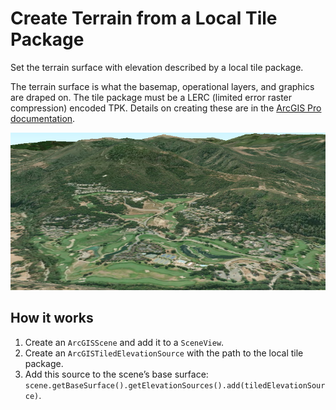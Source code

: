 # Create Terrain from a Local Tile Package

Set the terrain surface with elevation described by a local tile
package.

The terrain surface is what the basemap, operational layers, and
graphics are draped on. The tile package must be a LERC (limited error
raster compression) encoded TPK. Details on creating these are in the
[ArcGIS Pro
documentation](https://pro.arcgis.com/en/pro-app/help/sharing/overview/tile-package.htm).

![](CreateTerrainSurfaceFromLocalTilePackage.png)

## How it works

1.  Create an `ArcGISScene` and add it to a `SceneView`.
2.  Create an `ArcGISTiledElevationSource` with the path to the local
    tile package.
3.  Add this source to the scene’s base surface:
    `scene.getBaseSurface().getElevationSources().add(tiledElevationSource)`.

